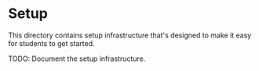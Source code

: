 # Setup

This directory contains setup infrastructure that's designed to make it easy for students to get started. 

TODO: Document the setup infrastructure. 
